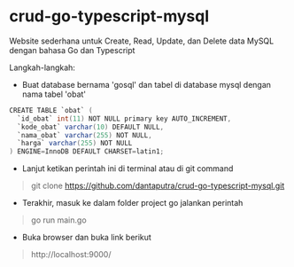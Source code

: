 # crud-go-typescript-mysql

Website sederhana untuk Create, Read, Update, dan Delete data MySQL dengan bahasa Go dan Typescript

Langkah-langkah:
- Buat database bernama 'gosql' dan tabel di database mysql dengan nama tabel 'obat'

```java
CREATE TABLE `obat` (
  `id_obat` int(11) NOT NULL primary key AUTO_INCREMENT,
  `kode_obat` varchar(10) DEFAULT NULL,
  `nama_obat` varchar(255) NOT NULL,
  `harga` varchar(255) NOT NULL
) ENGINE=InnoDB DEFAULT CHARSET=latin1;
```

- Lanjut ketikan perintah ini di terminal atau di git command
> git clone https://github.com/dantaputra/crud-go-typescript-mysql.git
- Terakhir, masuk ke dalam folder project go jalankan perintah
> go run main.go
- Buka browser dan buka link berikut
> http://localhost:9000/
